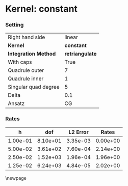 # Kernel: constant
### Setting
| | |
| --- | --- |
| Right hand side | linear |
| **Kernel** | **constant** |
| **Integration Method** | **retriangulate** |
| With caps | True |
| Quadrule outer | 7 |
| Quadrule inner | 1 |
| Singular quad degree | 5 |
| Delta | 0.1 |
| Ansatz | CG |
### Rates
| h| dof| L2 Error| Rates| 
|---|---|---|---|
| 1.00e-01 | 8.10e+01 | 3.35e-03 | 0.00e+00 |
| 5.00e-02 | 3.61e+02 | 7.60e-04 | 2.14e+00 |
| 2.50e-02 | 1.52e+03 | 1.96e-04 | 1.96e+00 |
| 1.25e-02 | 6.24e+03 | 4.84e-05 | 2.02e+00 |
\newpage 
